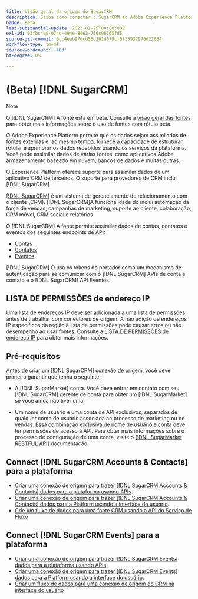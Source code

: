 ```yaml
---
title: Visão geral da origem do SugarCRM
description: Saiba como conectar o SugarCRM ao Adobe Experience Platform usando APIs ou a interface do usuário.
badge: Beta
last-substantial-update: 2023-01-25T00:00:00Z
exl-id: 03fbc4e9-974d-494e-8463-756c96665fd5
source-git-commit: 0cc4eab97dcd56d2b1d679cf5f35932976d22634
workflow-type: tm+mt
source-wordcount: '403'
ht-degree: 0%

---
```


# (Beta) [!DNL SugarCRM]

>[!NOTE]
>
>O [!DNL SugarCRM] A fonte está em beta. Consulte a [visão geral das fontes](../../home.md#terms-and-conditions) para obter mais informações sobre o uso de fontes com rótulo beta.

O Adobe Experience Platform permite que os dados sejam assimilados de fontes externas e, ao mesmo tempo, fornece a capacidade de estruturar, rotular e aprimorar os dados recebidos usando os serviços da plataforma. Você pode assimilar dados de várias fontes, como aplicativos Adobe, armazenamento baseado em nuvem, bancos de dados e muitas outras.

O Experience Platform oferece suporte para assimilar dados de um aplicativo CRM de terceiros. O suporte para provedores de CRM inclui [!DNL SugarCRM].

[[!DNL SugarCRM]](https://www.sugarcrm.com/) é um sistema de gerenciamento de relacionamento com o cliente (CRM). [!DNL SugarCRM]A funcionalidade do inclui automação da força de vendas, campanhas de marketing, suporte ao cliente, colaboração, CRM móvel, CRM social e relatórios.

O [!DNL SugarCRM] A fonte permite assimilar dados de contas, contatos e eventos dos seguintes endpoints de API:

* [Contas](https://market.apidocs.sugarcrm.com/#b0aeb0cd-80ea-4688-8474-54e4873f32f3)
* [Contatos](https://market.apidocs.sugarcrm.com/#308c5025-9478-4de3-8a41-1fc3cff1d8d1)
* [Eventos](https://market.apidocs.sugarcrm.com/#516ec3b1-8e70-43d4-8bf2-38a2ae74c0a5)


[!DNL SugarCRM] O usa os tokens do portador como um mecanismo de autenticação para se comunicar com o [!DNL SugarCRM] APIs de conta e contato e o [!DNL SugarCRM] API Eventos.

## LISTA DE PERMISSÕES de endereço IP

Uma lista de endereços IP deve ser adicionada a uma lista de permissões antes de trabalhar com conectores de origem. A não adição de endereços IP específicos da região à lista de permissões pode causar erros ou não desempenho ao usar fontes. Consulte a [LISTA DE PERMISSÕES de endereço IP](../../ip-address-allow-list.md) para obter mais informações.

## Pré-requisitos

Antes de criar um [!DNL SugarCRM] conexão de origem, você deve primeiro garantir que tenha o seguinte:

* A [!DNL SugarMarket] conta. Você deve entrar em contato com seu [!DNL SugarCRM] gerente de conta para obter um [!DNL SugarMarket] se você ainda não tiver uma.

* Um nome de usuário e uma conta de API exclusivos, separados de qualquer conta de usuário associada ao processo de marketing ou de vendas. Essa combinação exclusiva de nome de usuário e conta deve ter permissões de acesso à API. Para obter mais informações sobre o processo de configuração de uma conta, visite o [[!DNL SugarMarket RESTFUL API]](https://market.apidocs.sugarcrm.com/#intro) documentação.

## Connect [!DNL SugarCRM Accounts & Contacts] para a plataforma

* [Criar uma conexão de origem para trazer [!DNL SugarCRM Accounts & Contacts] dados para a plataforma usando APIs](../../tutorials/api/create/crm/sugarcrm-accounts-contacts.md).
* [Criar uma conexão de origem para trazer [!DNL SugarCRM Accounts & Contacts] dados para a Platform usando a interface do usuário](../../tutorials/ui/create/crm/sugarcrm-accounts-contacts.md).
* [Crie um fluxo de dados para uma fonte CRM usando a API do Serviço de Fluxo](../../tutorials/api/collect/crm.md)


## Connect [!DNL SugarCRM Events] para a plataforma

* [Criar uma conexão de origem para trazer [!DNL SugarCRM Events] dados para a plataforma usando APIs](../../tutorials/api/create/crm/sugarcrm-events.md).
* [Criar uma conexão de origem para trazer [!DNL SugarCRM Events] dados para a Platform usando a interface do usuário](../../tutorials/ui/create/crm/sugarcrm-events.md).
* [Criar um fluxo de dados para uma conexão de origem do CRM na interface do usuário](../../tutorials/ui/dataflow/crm.md)
